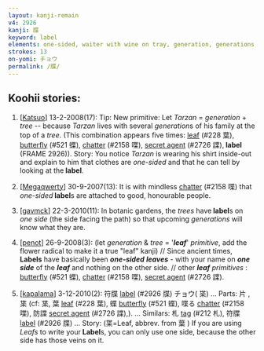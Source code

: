 ```yaml
---
layout: kanji-remain
v4: 2926
kanji: 牒
keyword: label
elements: one-sided, waiter with wine on tray, generation, generations, tree, wood
strokes: 13
on-yomi: チョウ
permalink: /牒/
---
```


## Koohii stories: 

1) [<a href="http://kanji.koohii.com/profile/Katsuo">Katsuo</a>] 13-2-2008(17): Tip: New primitive: Let <em>Tarzan</em> = <em>generation</em> + <em>tree</em> -- because <em>Tarzan</em> lives with several <em>generation</em>s of his family at the top of a <em>tree</em>. (This combination appears five times: <a href="../v4/228.html">leaf</a> (#228 葉), <a href="../v4/521.html">butterfly</a> (#521 蝶), <a href="../v4/2158.html">chatter</a> (#2158 喋), <a href="../v4/2726.html">secret agent</a> (#2726 諜),<strong> label</strong> (FRAME 2926)). Story: You notice <em>Tarzan</em> is wearing his shirt inside-out and explain to him that clothes are <em>one-sided</em> and that he can tell by looking at the<strong> label</strong>.

2) [<a href="http://kanji.koohii.com/profile/Megaqwerty">Megaqwerty</a>] 30-9-2007(13): It is with mindless <a href="../v4/2158.html">chatter</a> (#2158 喋) that <em>one-sided</em><strong> label</strong>s are attached to good, honourable people.

3) [<a href="http://kanji.koohii.com/profile/gavmck">gavmck</a>] 22-3-2010(11): In botanic gardens, the <em>trees</em> have<strong> label</strong>s on <em>one side</em> (the side facing the path) so that upcoming <em>generations</em> will know what they are.

4) [<a href="http://kanji.koohii.com/profile/penot">penot</a>] 26-9-2008(3): (let <em>generation</em> &amp; <em>tree</em> = &#039;<em><strong>leaf</strong></em>&#039; <em>primitive</em>, add the flower radical to make it a true &quot;leaf&quot; kanji) // Since ancient times, <strong>Labels</strong> have basically been <em><strong>one-sided</strong></em> <em><strong>leaves</strong></em> - with your name on <em><strong>one side</strong></em> of the <em><strong>leaf</strong></em> and nothing on the other side. // other <em><strong>leaf</strong></em> <em>primitives</em> : <a href="../v4/521.html">butterfly</a> (#521 蝶), <a href="../v4/2158.html">chatter</a> (#2158 喋), <a href="../v4/2726.html">secret agent</a> (#2726 諜).

5) [<a href="http://kanji.koohii.com/profile/kapalama">kapalama</a>] 3-12-2010(2): 符牒 <a href="../v4/2926.html">label</a> (#2926 牒) チョウ( 枼) ... Parts: 片 , 枼 (cf: 枼, 葉 <a href="../v4/228.html">leaf</a> (#228 葉), 蝶 <a href="../v4/521.html">butterfly</a> (#521 蝶), 喋る <a href="../v4/2158.html">chatter</a> (#2158 喋), 防諜 <a href="../v4/2726.html">secret agent</a> (#2726 諜),). ... Similars: 札 <a href="../v4/212.html">tag</a> (#212 札), 符牒 <a href="../v4/2926.html">label</a> (#2926 牒) ... Story: (枼=Leaf, abbrev. from 葉 ) If you are using <em>Leafs</em> to write your<strong> Label</strong>s, you can only use one side, because the other side has those veins on it.

